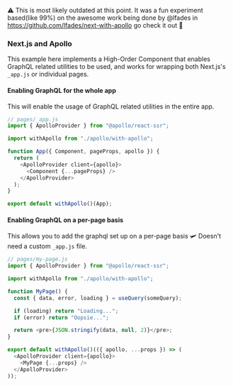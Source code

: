 :warning: This is most likely outdated at this point. It was a fun experiment based(like 99%) on the awesome work being done by @lfades in https://github.com/lfades/next-with-apollo go check it out :construction_worker:


### Next.js and Apollo

This example here implements a High-Order Component that enables GraphQL related utilities to be used, and works for wrapping both Next.js's `_app.js` or individual pages.

#### Enabling GraphQL for the whole app

This will enable the usage of GraphQL related utilities in the entire app.

```js
// pages/_app.js
import { ApolloProvider } from "@apollo/react-ssr";

import withApollo from "./apollo/with-apollo";

function App({ Component, pageProps, apollo }) {
  return (
    <ApolloProvider client={apollo}>
      <Component {...pageProps} />
    </ApolloProvider>
  );
}

export default withApollo()(App);
```

#### Enabling GraphQL on a per-page basis

This allows you to add the graphql set up on a per-page basis 🛩
Doesn't need a custom `_app.js` file.

```js
// pages/my-page.js
import { ApolloProvider } from "@apollo/react-ssr";

import withApollo from "./apollo/with-apollo";

function MyPage() {
  const { data, error, loading } = useQuery(someQuery);

  if (loading) return "Loading...";
  if (error) return "Oopsie...";

  return <pre>{JSON.stringify(data, null, 2)}</pre>;
}

export default withApollo()(({ apollo, ...props }) => (
  <ApolloProvider client={apollo}>
    <MyPage {...props} />
  </ApolloProvider>
));
```
